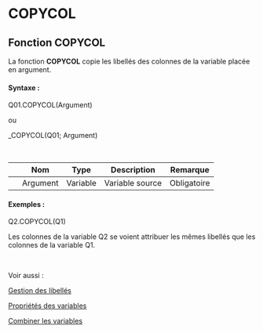 # COPYCOL

## Fonction COPYCOL

La fonction **COPYCOL** copie les libellés des colonnes de la variable placée en argument.

#### Syntaxe :&nbsp;

Q01.COPYCOL(Argument)

ou

\_COPYCOL(Q01; Argument)

&nbsp;

| &nbsp; | **Nom** |**Type**|**Description**|**Remarque** |
| --- | --- | --- | --- | --- |
| &nbsp; | Argument | Variable | Variable source | Obligatoire |


#### Exemples :

Q2.COPYCOL(Q1)

Les colonnes de la variable Q2 se voient attribuer les mêmes libellés que les colonnes de la variable Q1.

&nbsp;

Voir aussi :&nbsp;

[Gestion des libellés](<Gererleslibelleslestextes1.md>)

[Propriétés des variables](<Modifierlesproprietesdesvariable.md>)

[Combiner les variables](<Combinerlesvariables1.md>)